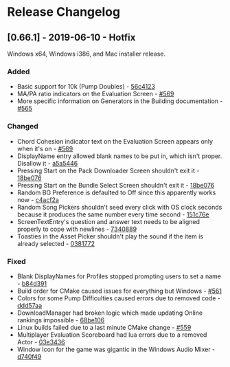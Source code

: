 # Release Changelog


## [0.66.1] - 2019-06-10 - Hotfix

Windows x64, Windows i386, and Mac installer release.

### Added
- Basic support for 10k (Pump Doubles) - [56c4123](../../../commit/56c4123f29eb4dee941f3d69db528bcd6e027df1)
- MA/PA ratio indicators on the Evaluation Screen - [#569](../../../pull/569)
- More specific information on Generators in the Building documentation - [#565](../../../pull/565)
### Changed
- Chord Cohesion indicator text on the Evaluation Screen appears only when it's on - [#569](../../../pull/569)
- DisplayName entry allowed blank names to be put in, which isn't proper. Disallow it - [a5a5446](../../../commit/a5a544636fdc9b69de20b7eefe4333c2813c879f)
- Pressing Start on the Pack Downloader Screen shouldn't exit it - [18be076](../../../commit/18be076d7698e054a1ebacab81c62b87ab467c42)
- Pressing Start on the Bundle Select Screen shouldn't exit it - [18be076](../../../commit/18be076d7698e054a1ebacab81c62b87ab467c42)
- Random BG Preference is defaulted to Off since this apparently works now - [c4acf2a](../../../commit/c4acf2a52edf2841ceb26f424e5959282289feb0)
- Random Song Pickers shouldn't seed every click with OS clock seconds because it produces the same number every time second - [151c76e](../../../commit/151c76e6f9dd4a87c2bcf6df9d8c6a075150783b)
- ScreenTextEntry's question and answer text needs to be aligned properly to cope with newlines - [7340889](../../../commit/7340889485d602d796b37e78088f6f39bb00a28e)
- Toasties in the Asset Picker shouldn't play the sound if the item is already selected - [0381772](../../../commit/0381772cfa0c0588e21d339dccba03de9ec2e3ce)
### Fixed
- Blank DisplayNames for Profiles stopped prompting users to set a name - [b84d391](../../../commit/b84d391c14f501bcc8a7fc36c23d12b91ed2b61d)
- Build order for CMake caused issues for everything but Windows - [#561](../../../pull/561)
- Colors for some Pump Difficulties caused errors due to removed code - [ddd57aa](../../../commit/ddd57aab828152033ecc7f40a19c67571c7197a7)
- DownloadManager had broken logic which made updating Online rankings impossible - [68be106](../../../commit/68be106bf14bdebe4b416b5abfe500fce3c3b61c)
- Linux builds failed due to a last minute CMake change - [#559](../../../pull/559)
- Multiplayer Evaluation Scoreboard had lua errors due to a removed Actor - [03e3436](../../../commit/03e3436e0b74b988b4b1081d193db342ca4bea46)
- Window Icon for the game was gigantic in the Windows Audio Mixer - [d740f49](../../../commit/d740f499ea444943d58fbf5802639ead0da02379)
